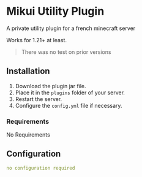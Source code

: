 # Mikui Utility Plugin

A private utility plugin for a french minecraft server

Works for 1.21+ at least.
> There was no test on prior versions

## Installation

1. Download the plugin jar file.
2. Place it in the `plugins` folder of your server.
3. Restart the server.
4. Configure the `config.yml` file if necessary.

### Requirements

No Requirements

## Configuration

```yaml
no configuration required
```

